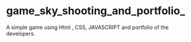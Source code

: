 # game_sky_shooting_and_portfolio_
A simple game using Html , CSS, JAVASCRIPT and portfolio of the developers.
